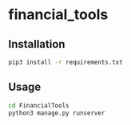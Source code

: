 # financial_tools

## Installation

```bash
pip3 install -r requirements.txt
```

## Usage

```bash
cd FinancialTools
python3 manage.py runserver
```
